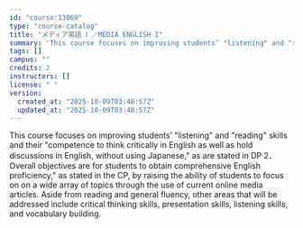 ```yaml
---
id: "course:13069"
type: "course-catalog"
title: "メディア英語 Ⅰ ／MEDIA ENGLISH I"
summary: 'This course focuses on improving students’ "listening" and "reading" skills and their "competence to think critically in…'
tags: []
campus: ""
credits: 2
instructors: []
license: " "
version:
  created_at: "2025-10-09T03:48:57Z"
  updated_at: "2025-10-09T03:48:57Z"
---
```


This course focuses on improving students’ "listening" and "reading" skills and their "competence to think critically in English as well as hold discussions in English, without using Japanese," as are stated in DP 2．Overall objectives are for students to obtain comprehensive English proficiency," as stated in the CP, by raising the ability of students to focus on on a wide array of topics through the use of current online media articles. Aside from reading and general fluency, other areas that will be addressed include critical thinking skills, presentation skills, listening skills, and vocabulary building.
